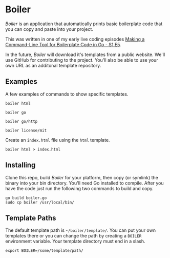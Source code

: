 # Boiler

_Boiler_ is an application that automatically prints basic boilerplate code that you can copy and paste into your project.

This was written in one of my early live coding episodes [Making a Command-Line Tool for Boilerplate Code in Go - S1 E5](https://youtu.be/csRkQg4XzuE).

In the future, _Boiler_ will download it's templates from a public website. We'll use GitHub for contributing to the project. You'll also be able to use your own URL as an additonal template repository.


## Examples

A few examples of commands to show specific templates.

```
boiler html

boiler go

boiler go/http

boiler license/mit
```

Create an `index.html` file using the `html` template.

```
boiler html > index.html
```


## Installing

Clone this repo, build _Boiler_ for your platform, then copy (or symlink) the binary into your bin directory. You'll need Go installed to compile. After you have the code just run the following two commands to build and copy.

```
go build boiler.go
sudo cp boiler /usr/local/bin/
```


## Template Paths

The default template path is `~/boiler/template/`. You can put your own templates there or you can change the path by creating a `BOILER` environment variable. Your template directory must end in a slash.

```
export BOILER=/some/template/path/
```
